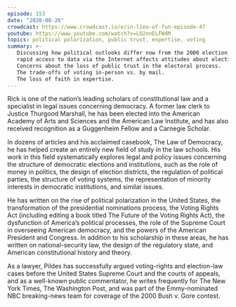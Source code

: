 ```yaml
---
episode: 153
date: "2020-08-26"
crowdcast: https://www.crowdcast.io/e/in-lieu-of-fun-episode-47
youtube: https://www.youtube.com/watch?v=LO2nnELFW4M
topics: political polarization, public trust, expertise, voting
summary: >-
   Discussing how political outlooks differ now from the 2000 election, and how
   rapid access to data via the Internet affects attitudes about elections.
   Concerns about the loss of public trust in the electoral process.
   The trade-offs of voting in-person vs. by mail.
   The loss of faith in expertise.
---
```

Rick is one of the nation’s leading scholars of constitutional law and a
specialist in legal issues concerning democracy. A former law clerk to Justice
Thurgood Marshall, he has been elected into the American Academy of Arts and
Sciences and the American Law Institute, and has also received recognition as a
Guggenheim Fellow and a Carnegie Scholar.

In dozens of articles and his acclaimed casebook, The Law of Democracy, he has
helped create an entirely new field of study in the law schools. His work in
this field systematically explores legal and policy issues concerning the
structure of democratic elections and institutions, such as the role of money
in politics, the design of election districts, the regulation of political
parties, the structure of voting systems, the representation of minority
interests in democratic institutions, and similar issues.

He has written on the rise of political polarization in the United States, the
transformation of the presidential nominations process, the Voting Rights Act
(including editing a book titled The Future of the Voting Rights Act), the
dysfunction of America’s political processes, the role of the Supreme Court in
overseeing American democracy, and the powers of the American President and
Congress. In addition to his scholarship in these areas, he has written on
national-security law, the design of the regulatory state, and American
constitutional history and theory.

As a lawyer, Pildes has successfully argued voting-rights and election-law
cases before the United States Supreme Court and the courts of appeals, and as
a well-known public commentator, he writes frequently for The New York Times,
The Washington Post, and was part of the Emmy-nominated NBC breaking-news team
for coverage of the 2000 Bush v. Gore contest.
